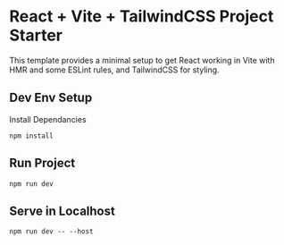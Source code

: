 # React + Vite + TailwindCSS Project Starter

This template provides a minimal setup to get React working in Vite with HMR and some ESLint rules, and TailwindCSS for styling.

## Dev Env Setup

Install Dependancies

`npm install`

## Run Project

`npm run dev`

## Serve in Localhost

`npm run dev -- --host`

